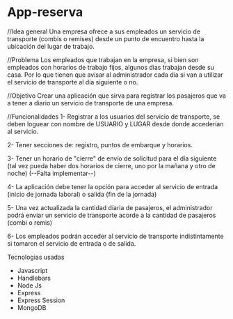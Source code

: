 # App-reserva
//Idea general
Una empresa ofrece a sus empleados un servicio de transporte (combis o remises) desde un punto de encuentro hasta la ubicación del lugar de trabajo.

//Problema
Los empleados que trabajan en la empresa, si bien son empleados con horarios de trabajo fijos, algunos dìas trabajan desde su casa.
Por lo que tienen que avisar al administrador cada día si van a utilizar el servicio de transporte al día siguiente o no.

//Objetivo
Crear una aplicación que sirva para registrar los pasajeros que va a tener a diario un servicio de transporte de una empresa.

//Funcionalidades
1- Registrar a los usuarios del servicio de transporte, se deben loguear con nombre de USUARIO y LUGAR desde donde accederían al servicio.

2- Tener secciones de: registro, puntos de embarque y horarios.

3- Tener un horario de "cierre" de envío de solicitud para el día siguiente (tal vez pueda haber dos horarios de cierre, uno por la mañana y otro de noche) (--Falta implementar--)

4- La aplicación debe tener la opción para acceder al servicio de entrada (inicio de jornada laboral) o salida (fin de la jornada)

5- Una vez actualizada la cantidad diaria de pasajeros, el administrador podrá enviar un servicio de transporte acorde a la cantidad de pasajeros (combi o remis)

6- Los empleados podrán acceder al servicio de transporte indistintamente si tomaron el servicio de entrada o de salida.

Tecnologias usadas
- Javascript
- Handlebars
- Node Js
- Express
- Express Session
- MongoDB
